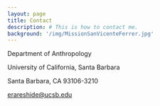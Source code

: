 ```yaml
---
layout: page
title: Contact
description: # This is how to contact me.
background: '/img/MissionSanVicenteFerrer.jpg'
---
```


Department of Anthropology

University of California, Santa Barbara

Santa Barbara, CA 93106-3210

<a href="mailto:erareshide@ucsb.edu">erareshide@ucsb.edu</a>
